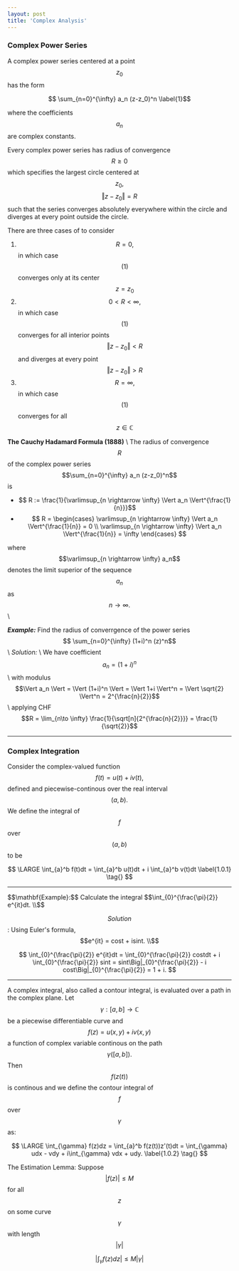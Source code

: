 ```yaml
---
layout: post
title: 'Complex Analysis'
---
```

### Complex Power Series

A complex power series centered at a point $$z_0$$ has the form

$$ \sum_{n=0}^{\infty} a_n (z-z_0)^n \label{1}$$

where the coefficients $$a_n$$ are complex constants.

Every complex power series has radius of convergence $$R \ge 0$$ which specifies the largest circle centered at $$z_0,$$ $$\Vert z - z_0 \Vert = R$$ such that the series converges absolutely everywhere within the circle and diverges at every point outside the circle.

There are three cases of to consider
1. $$R=0,$$ in which case $$(1)$$ converges only at its center $$z=z_0$$
2. $$0 < R < \infty ,$$ in which case $$(1)$$ converges for all interior points $$\Vert z - z_0 \Vert < R$$ and diverges at every point $$\Vert z - z_0 \Vert > R$$
3. $$R= \infty ,$$ in which case $$(1)$$ converges for all $$z \in \mathbb{C}$$

**The Cauchy Hadamard Formula (1888)** \\
The radius of convergence $$R$$ of the complex power series $$\sum_{n=0}^{\infty} a_n (z-z_0)^n$$ is
- $$ R := \frac{1}{\varlimsup_{n \rightarrow \infty} \Vert a_n \Vert^{\frac{1}{n}}}$$
- $$ R = 
\begin{cases}
\varlimsup_{n \rightarrow \infty} \Vert a_n \Vert^{\frac{1}{n}} = 0 \\
\varlimsup_{n \rightarrow \infty} \Vert a_n \Vert^{\frac{1}{n}} = \infty
\end{cases}
$$

where $$\varlimsup_{n \rightarrow \infty} a_n$$ denotes the limit superior of the sequence $$a_n$$ as $$n \rightarrow \infty.$$ \\

***Example:*** Find the radius of converrgence of the power series $$ \sum_{n=0}^{\infty} (1+i)^n (z)^n$$ \\
*Solution:* \\
We have coefficient $$a_n = (1+i)^n$$ \\
with modulus $$\Vert a_n \Vert = \Vert (1+i)^n \Vert = \Vert 1+i \Vert^n = \Vert \sqrt{2} \Vert^n = 2^{\frac{n}{2}}$$ \\
applying CHF $$R =  \lim_{n\to \infty} \frac{1}{\sqrt[n]{2^{\frac{n}{2}}}} = \frac{1}{\sqrt{2}}$$





<hr>

### Complex Integration

Consider the complex-valued function $$f(t) = u(t) + iv(t),$$ defined and piecewise-continous over the real interval $$(a,b).$$ We define the integral of $$f$$ over $$(a,b)$$ to be

$$
\LARGE
\int_{a}^b f(t)dt = \int_{a}^b u(t)dt + i \int_{a}^b v(t)dt
\label{1.0.1} \tag{}
$$

<hr>
$$\mathbf{Example}:$$ Calculate the integral $$\int_{0}^{\frac{\pi}{2}} e^{it}dt. \\$$

$$\mathit{Solution}$$: Using Euler's formula, $$e^{it} = cost + isint. \\$$

$$
\int_{0}^{\frac{\pi}{2}} e^{it}dt = \int_{0}^{\frac{\pi}{2}} costdt + i \int_{0}^{\frac{\pi}{2}} sint = sint\Big|_{0}^{\frac{\pi}{2}} - i cost\Big|_{0}^{\frac{\pi}{2}} = 1 + i.
$$
<hr>

A complex integral, also called a contour integral, is evaluated over a path in the complex plane.
Let $$\gamma: [a,b] \rightarrow \mathbb{C}$$ be a piecewise differentiable curve and $$f(z) = u(x,y) + iv(x,y)$$ a 
function of complex variable continous on the path $$\gamma([a,b]).$$ Then $$f(z(t))$$ is continous and we define 
the contour integral of $$f$$ over $$\gamma$$ as:

$$
\LARGE
\int_{\gamma} f(z)dz = \int_{a}^b f(z(t))z'(t)dt = \int_{\gamma} udx - vdy + i\int_{\gamma} vdx + udy.
\label{1.0.2} \tag{}
$$

The Estimation Lemma: Suppose $$\vert f(z) \vert \leq M$$ for all $$z$$ on some curve $$\gamma$$ with length $$\vert \gamma \vert$$

$$
\vert \int_{\gamma} f(z)dz \vert \leq M \vert \gamma \vert
$$